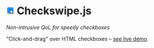 <h1><img alt='' src=website/favicon.svg height=22 width=22> Checkswipe.js</h1>
<p><i>Non-intrusive QoL for speedy checkboxes</i></p>

"Click-and-drag" over HTML checkboxes – [see live demo](https://vladdesv.github.io/checkswipe/).
